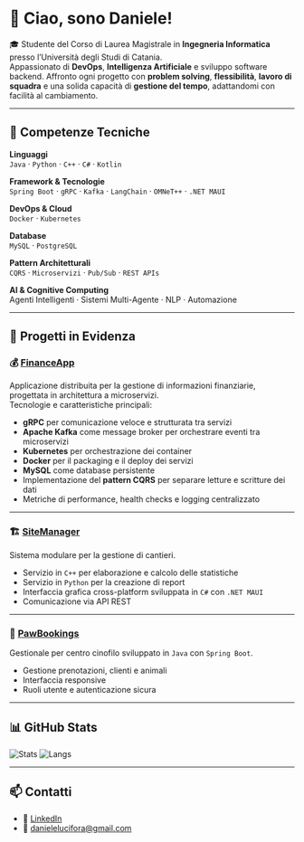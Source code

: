 # 👋 Ciao, sono Daniele!

🎓 Studente del Corso di Laurea Magistrale in **Ingegneria Informatica** presso l’Università degli Studi di Catania.  
Appassionato di **DevOps**, **Intelligenza Artificiale** e sviluppo software backend. 
Affronto ogni progetto con **problem solving**, **flessibilità**, **lavoro di squadra** e una solida capacità di **gestione del tempo**, adattandomi con facilità al cambiamento.

---

## 🧠 Competenze Tecniche

**Linguaggi**  
`Java` · `Python` · `C++` · `C#` · `Kotlin`

**Framework & Tecnologie**  
`Spring Boot` · `gRPC` · `Kafka` · `LangChain` · `OMNeT++` · `.NET MAUI`

**DevOps & Cloud**  
`Docker` · `Kubernetes`

**Database**  
`MySQL` · `PostgreSQL`

**Pattern Architetturali**  
`CQRS` · `Microservizi` · `Pub/Sub` · `REST APIs`

**AI & Cognitive Computing**  
Agenti Intelligenti · Sistemi Multi-Agente · NLP · Automazione

---

## 🚀 Progetti in Evidenza

### 💰 [FinanceApp](https://github.com/DanieleLucifora/FinanceApp)
Applicazione distribuita per la gestione di informazioni finanziarie, progettata in architettura a microservizi.  
Tecnologie e caratteristiche principali:
- **gRPC** per comunicazione veloce e strutturata tra servizi
- **Apache Kafka** come message broker per orchestrare eventi tra microservizi
- **Kubernetes** per orchestrazione dei container
- **Docker** per il packaging e il deploy dei servizi
- **MySQL** come database persistente
- Implementazione del **pattern CQRS** per separare letture e scritture dei dati
- Metriche di performance, health checks e logging centralizzato

---

### 🏗️ [SiteManager](https://github.com/DanieleLucifora/SiteManager)
Sistema modulare per la gestione di cantieri.
- Servizio in `C++` per elaborazione e calcolo delle statistiche
- Servizio in `Python` per la creazione di report
- Interfaccia grafica cross-platform sviluppata in `C#` con `.NET MAUI`
- Comunicazione via API REST

---

### 🐶 [PawBookings](https://github.com/Prv2106/PawBookings)
Gestionale per centro cinofilo sviluppato in `Java` con `Spring Boot`.
- Gestione prenotazioni, clienti e animali
- Interfaccia responsive
- Ruoli utente e autenticazione sicura

---

## 📊 GitHub Stats

![Stats](https://github-readme-stats.vercel.app/api?username=DanieleLucifora&show_icons=true&theme=radical)
![Langs](https://github-readme-stats.vercel.app/api/top-langs/?username=DanieleLucifora&layout=compact&theme=radical)

---

## 📫 Contatti

- 💼 [LinkedIn](www.linkedin.com/in/daniele-lucifora-6651966a)
- 📧 [danielelucifora@gmail.com](mailto:danielelucifora@gmail.com)
